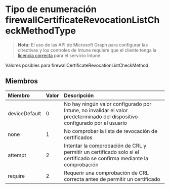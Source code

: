 # <a name="firewallcertificaterevocationlistcheckmethodtype-enum-type"></a>Tipo de enumeración firewallCertificateRevocationListCheckMethodType

> **Nota:** El uso de las API de Microsoft Graph para configurar las directivas y los controles de Intune requiere que el cliente tenga la [licencia correcta](https://go.microsoft.com/fwlink/?linkid=839381) para el servicio Intune.

Valores posibles para firewallCertificateRevocationListCheckMethod
## <a name="members"></a>Miembros
|Miembro|Valor|Descripción|
|:---|:---|:---|
|deviceDefault|0|No hay ningún valor configurado por Intune, no invalidar el valor predeterminado del dispositivo configurado por el usuario|
|none|1|No comprobar la lista de revocación de certificados|
|attempt|2|Intentar la comprobación de CRL y permitir un certificado solo si el certificado se confirma mediante la comprobación|
|require|2|Requerir una comprobación de CRL correcta antes de permitir un certificado|









